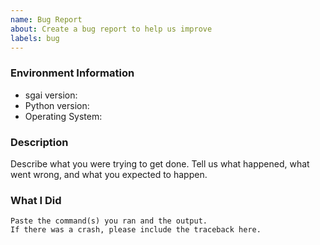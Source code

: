 ```yaml
---
name: Bug Report
about: Create a bug report to help us improve
labels: bug
---
```


<!-- Please search existing issues to avoid creating duplicates. -->

### Environment Information

-   sgai version:
-   Python version:
-   Operating System:

### Description

Describe what you were trying to get done.
Tell us what happened, what went wrong, and what you expected to happen.

### What I Did

```
Paste the command(s) you ran and the output.
If there was a crash, please include the traceback here.
```
